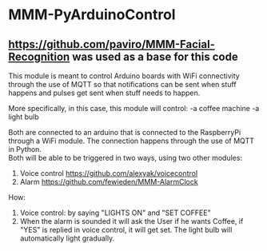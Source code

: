 # MMM-PyArduinoControl

## https://github.com/paviro/MMM-Facial-Recognition was used as a base for this code      

This module is meant to control Arduino boards with WiFi connectivity through the use of MQTT so that notifications can be sent when stuff happens and pulses get sent when stuff needs to happen.

More specifically, in this case, this module will control:
-a coffee machine
-a light bulb

Both are connected to an arduino that is connected to the RaspberryPi through a WiFi module. The connection happens through the use of MQTT in Python.        
Both will be able to be triggered in two ways, using two other modules:
  1. Voice control https://github.com/alexyak/voicecontrol        
  2. Alarm https://github.com/fewieden/MMM-AlarmClock

How:
  1. Voice control: by saying "LIGHTS ON" and "SET COFFEE"
  2. When the alarm is sounded it will ask the User if he wants Coffee, if "YES" is replied in voice control, it will get set. The light bulb will automatically light gradually.
